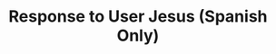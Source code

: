 ---
title: 'Response to User Jesus (Spanish Only)'
redirect_to:
  - 'https://discuss.pencil2d.org/t/response-to-user-jesus-spanish-only/1180'
---